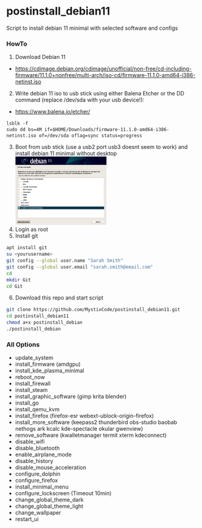 # postinstall_debian11
Script to install debian 11 minimal with selected software and configs

### HowTo

 1. Download Debian 11
 - https://cdimage.debian.org/cdimage/unofficial/non-free/cd-including-firmware/11.1.0+nonfree/multi-arch/iso-cd/firmware-11.1.0-amd64-i386-netinst.iso
 2. Write debian 11 iso to usb stick using either Balena Etcher or the DD command (replace /dev/sda with your usb device!):
 - https://www.balena.io/etcher/
```shell
lsblk -f
sudo dd bs=4M if=$HOME/Downloads/firmware-11.1.0-amd64-i386-netinst.iso of=/dev/sda oflag=sync status=progress
```
 3. Boot from usb stick (use a usb2 port usb3 doesnt seem to work) and install debian 11 minimal without desktop<br><img src="/img/minimal.png" width="50%" height="50%">
 4. Login as root
 5. Install git
 ```bash
apt install git
su <yourusername>
git config --global user.name "Sarah Smith"
git config --global user.email "sarah.smith@email.com"
cd
mkdir Git
cd Git
 ```
 6. Download this repo and start script
```bash
git clone https://github.com/MystixCode/postinstall_debian11.git
cd postinstall_debian11
chmod a+x postinstall_debian
./postinstall_debian
```

### All Options
 - update_system
 - install_firmware (amdgpu)
 - install_kde_plasma_minimal
 - reboot_now
 - install_firewall
 - install_steam
 - install_graphic_software (gimp krita blender)
 - install_go
 - install_qemu_kvm
 - install_firefox (firefox-esr webext-ublock-origin-firefox)
 - install_more_software (keepass2 thunderbird obs-studio baobab nethogs ark kcalc kde-spectacle okular gwenview)
 - remove_software (kwalletmanager termit xterm kdeconnect)
 - disable_wifi
 - disable_bluetooth
 - enable_airplane_mode
 - disable_history
 - disable_mouse_acceleration
 - configure_dolphin
 - configure_firefox
 - install_minimal_menu
 - configure_lockscreen (Timeout 10min)
 - change_global_theme_dark
 - change_global_theme_light
 - change_wallpaper
 - restart_ui
